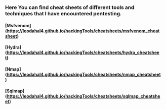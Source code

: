 ### Here You can find cheat sheets of different tools and techniques that I have encountered pentesting.


#### [Msfvenom] (https://leodahal4.github.io/hackingTools/cheatsheets/msfvenom_cheatsheet)
#### [Hydra] (https://leodahal4.github.io/hackingTools/cheatsheets/hydra_cheatsheet)
#### [Nmap] (https://leodahal4.github.io/hackingTools/cheatsheets/nmap_cheatsheet)
#### [Sqlmap] (https://leodahal4.github.io/hackingTools/cheatsheets/sqlmap_cheatsheet)
